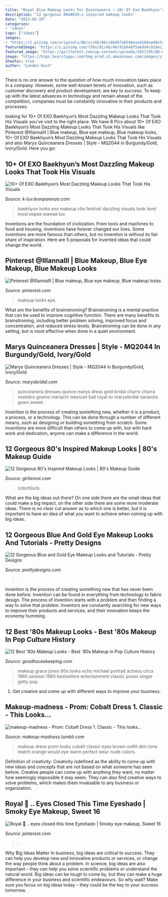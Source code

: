 ```yaml
---
title: "Royal Blue Makeup Looks For Quinceanera ~ 10+ Of Exo Baekhyun’s Most Dazzling Makeup Looks That Took His Visuals"
description: "12 gorgeous 80&#039;s inspired makeup looks"
date: "2023-02-19"
categories:
- "ideas"
tags: ["ideas"]
images:
- "https://i.pinimg.com/originals/86/cc/6b/86cc6bdb7a8546eaa4168aa48e34aa42.jpg"
featuredImage: "https://i.pinimg.com/736x/81/b6/48/81b64875abdd4c919ec3a19197130696.jpg"
featured_image: "https://girlterest.com/wp-content/uploads/2017/05/80-makeup-tutorial13.jpg"
image: "https://hips.hearstapps.com/hmg-prod.s3.amazonaws.com/images/singer-and-actress-grace-jones-poses-for-a-portrait-session-news-photo-73994081-1560455416.jpg?crop=0.98778xw:1xh;center,top&amp;resize=480:*"
ShowToc: true
author: "Landen Koch"
---
```



There is no one answer to the question of how much innovation takes place in a company. However, some well-known tenets of innovation, such as customer discovery and product development, are key to success. To keep up with the latest advances in technology and remain ahead of the competition, companies must be constantly innovative in their products and processes.

	

		
looking for 10+ Of EXO Baekhyun’s Most Dazzling Makeup Looks That Took His Visuals you've visit to the right place. We have 8 Pics about 10+ Of EXO Baekhyun’s Most Dazzling Makeup Looks That Took His Visuals like Pinterest @IIIannaIII | Blue makeup, Blue eye makeup, Blue makeup looks, 10+ Of EXO Baekhyun’s Most Dazzling Makeup Looks That Took His Visuals and also Marys Quinceanera Dresses | Style - MQ2044 in Burgundy/Gold, Ivory/Gold. Here you go:
		
    
## 10+ Of EXO Baekhyun’s Most Dazzling Makeup Looks That Took His Visuals

<img loading=lazy src="https://k-luv.leonparenzo.com/wp-content/uploads/2020/06/10-of-exo-baekhyuns-most-dazzling-makeup-looks-that-took-his-visuals-to-the-next-level-13.jpg" onerror="this.onerror=null;this.src='https://tse4.mm.bing.net/th?id=OIP.rSfO-ZTDH2bBwWR6njHwLAHaLH&amp;pid=15.1';" alt="10+ Of EXO Baekhyun’s Most Dazzling Makeup Looks That Took His Visuals">

_Source: k-luv.leonparenzo.com_

>baekhyun looks exo makeup cbx festival dazzling visuals took level most корея южная luv. 

	

Inventions are the foundation of civilization. From tools and machines to food and housing, inventions have forever changed our lives. Some inventions are more famous than others, but no invention is without its fair share of inspiration. Here are 5 proposals for invented ideas that could change the world.

    
## Pinterest @IIIannaIII | Blue Makeup, Blue Eye Makeup, Blue Makeup Looks

<img loading=lazy src="https://i.pinimg.com/736x/81/b6/48/81b64875abdd4c919ec3a19197130696.jpg" onerror="this.onerror=null;this.src='https://tse1.mm.bing.net/th?id=OIP.bvuTPDm9VjQQf8W4faj9ZwHaHa&amp;pid=15.1';" alt="Pinterest @IIIannaIII | Blue makeup, Blue eye makeup, Blue makeup looks">

_Source: pinterest.com_

>makeup looks eye. 

	

What are the benefits of brainstroming?
Brainstroming is a mental practice that can be used to improve cognitive function. There are many benefits to brainstroming, including better problem solving, improved focus and concentration, and reduced stress levels. Brainstroming can be done in any setting, but is most effective when done in a quiet environment.

    
## Marys Quinceanera Dresses | Style - MQ2044 In Burgundy/Gold, Ivory/Gold

<img loading=lazy src="https://www.marysbridal.com/uploads/items/MQ2044-1.jpg" onerror="this.onerror=null;this.src='https://tse4.mm.bing.net/th?id=OIP.-4vxFTuEWtb3c_4h5COMcgHaJ4&amp;pid=15.1';" alt="Marys Quinceanera Dresses | Style - MQ2044 in Burgundy/Gold, Ivory/Gold">

_Source: marysbridal.com_

>quinceanera dresses quince marys dress gold bridal charro charra vestidos gowns mariachi mexican ball royal xv marysbridal sarasota gown sweet. 

	

Invention is the process of creating something new, whether it is a product, a process, or a technology. This can be done through a number of different means, such as designing or building something from scratch. Some inventions are more difficult than others to come up with, but with hard work and dedication, anyone can make a difference in the world.

    
## 12 Gorgeous 80&#039;s Inspired Makeup Looks | 80&#039;s Makeup Guide

<img loading=lazy src="https://girlterest.com/wp-content/uploads/2017/05/80-makeup-tutorial13.jpg" onerror="this.onerror=null;this.src='https://tse4.mm.bing.net/th?id=OIP.zCXzurV6vQDRDphhcMZvYAHaLI&amp;pid=15.1';" alt="12 Gorgeous 80&#039;s Inspired Makeup Looks | 80&#039;s Makeup Guide">

_Source: girlterest.com_

>colorblock. 

	

What are the big ideas out there?
On one side there are the small ideas that could make a big impact, on the other side there are some more moderate ideas. There is no clear cut answer as to which one is better, but it is important to have an idea of what you want to achieve when coming up with big ideas.

    
## 12 Gorgeous Blue And Gold Eye Makeup Looks And Tutorials - Pretty Designs

<img loading=lazy src="http://www.prettydesigns.com/wp-content/uploads/2014/07/Blue-and-Gold-Eye-Makeup-Look-2.jpg" onerror="this.onerror=null;this.src='https://tse1.mm.bing.net/th?id=OIP.AgCw_xjsECufc__vygxH9AHaHb&amp;pid=15.1';" alt="12 Gorgeous Blue and Gold Eye Makeup Looks and Tutorials - Pretty Designs">

_Source: prettydesigns.com_

>. 

	

Invention is the process of creating something new that has never been done before. Invention can be found in everything from technology to fabric design. The process of invention starts with a problem and then finding a way to solve that problem. Inventors are constantly searching for new ways to improve their products and services, and their innovation keeps the economy humming.

    
## 12 Best &#039;80s Makeup Looks - Best &#039;80s Makeup In Pop Culture History

<img loading=lazy src="https://hips.hearstapps.com/hmg-prod.s3.amazonaws.com/images/singer-and-actress-grace-jones-poses-for-a-portrait-session-news-photo-73994081-1560455416.jpg?crop=0.98778xw:1xh;center,top&amp;resize=480:*" onerror="this.onerror=null;this.src='https://tse3.mm.bing.net/th?id=OIP.Yx3cNTJAp7Spf20F2nfbgQHaLH&amp;pid=15.1';" alt="12 Best &#039;80s Makeup Looks - Best &#039;80s Makeup in Pop Culture History">

_Source: goodhousekeeping.com_

>makeup grace jones 80s looks ochs michael portrait actress circa 1960 session 1985 bestsellers entertainment classic poses singer getty pop. 

	

1. Get creative and come up with different ways to improve your business.

    
## Makeup-madness - Prom: Cobalt Dress 1. Classic - This Looks...

<img loading=lazy src="https://66.media.tumblr.com/f15d4da03657051a2a258dfef38ddb82/tumblr_ml9ipyqDhp1r73oymo1_1280.jpg" onerror="this.onerror=null;this.src='https://tse1.mm.bing.net/th?id=OIP.5Y2B76P3f23CWSZh926PCAHaHa&amp;pid=15.1';" alt="makeup-madness - Prom: Cobalt Dress 1. Classic - This looks...">

_Source: makeup-madness.tumblr.com_

>makeup dress prom looks cobalt classic eyes brown outfit skin tone match orange would eye warm perfect wear nude colors. 

	

Definition of creativity:
Creativity isdefined as the ability to come up with new ideas and concepts that are not based on what someone has seen before. Creative people can come up with anything they want, no matter how seemingly impossible it may seem. They can also find creative ways to solve problems, which makes them invaluable to any business or organization.

    
## Royal 👑 .. Eyes Closed This Time Eyeshado | Smoky Eye Makeup, Sweet 16

<img loading=lazy src="https://i.pinimg.com/originals/86/cc/6b/86cc6bdb7a8546eaa4168aa48e34aa42.jpg" onerror="this.onerror=null;this.src='https://tse2.mm.bing.net/th?id=OIP.Y0MvJOHWnV-pskd8joXA0wHaHa&amp;pid=15.1';" alt="Royal 👑 .. eyes closed this time Eyeshado | Smoky eye makeup, Sweet 16">

_Source: pinterest.com_

>. 

	

Why Big Ideas Matter
In business, big ideas are critical to success. They can help you develop new and innovative products or services, or change the way people think about a problem. In science, big ideas are also important – they can help you solve scientific problems or understand the natural world.
Big ideas can be tough to come by, but they can make a huge difference in your business and scientific endeavours. So why wait? Make sure you focus on big ideas today – they could be the key to your success tomorrow.

